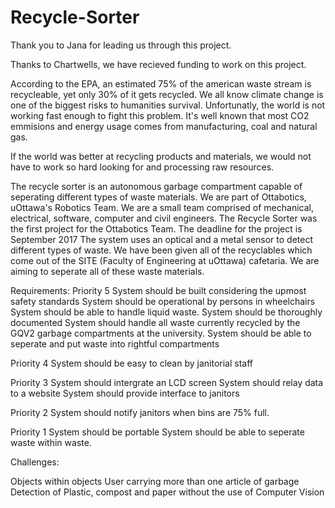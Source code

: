 # Recycle-Sorter

Thank you to Jana for leading us through this project. 

Thanks to Chartwells, we have recieved funding to work on this project. 

According to the EPA, an estimated 75% of the american waste stream is recycleable, yet only 30% of it gets recycled. 
We all know climate change is one of the biggest risks to humanities survival. Unfortunatly, the world is not working fast enough to fight this problem. 
It's well known that most CO2 emmisions and energy usage comes from manufacturing, coal and natural gas. 

If the world was better at recycling products and materials, we would not have to work so hard looking for and processing raw resources. 

The recycle sorter is an autonomous garbage compartment capable of seperating different types of waste materials. 
We are part of Ottabotics, uOttawa's Robotics Team. 
We are a small team comprised of mechanical, electrical, software, computer and civil engineers. 
The Recycle Sorter was the first project for the Ottabotics Team.
The deadline for the project is September 2017
The system uses an optical and a metal sensor to detect different types of waste. 
We have been given all of the recyclables which come out of the SITE (Faculty of Engineering at uOttawa) cafetaria. We are aiming to seperate all of these waste materials. 


Requirements: 
  Priority 5
    System should be built considering the upmost safety standards
    System should be operational by persons in wheelchairs
    System should be able to handle liquid waste.
    System should be thoroughly documented
    System should handle all waste currently recycled by the GQV2 garbage compartments at the university.
    System should be able to seperate and put waste into rightful compartments
    
    
  Priority 4
    System should be easy to clean by janitorial staff
    
  Priority 3
    System should intergrate an LCD screen
    System should relay data to a website
    System should provide interface to janitors
    
  Priority 2
    System should notify janitors when bins are 75% full. 
    
  Priority 1
    System should be portable
    System should be able to seperate waste within waste. 
  

Challenges: 
  
  Objects within objects
  User carrying more than one article of garbage
  Detection of Plastic, compost and paper without the use of Computer Vision
 
 
